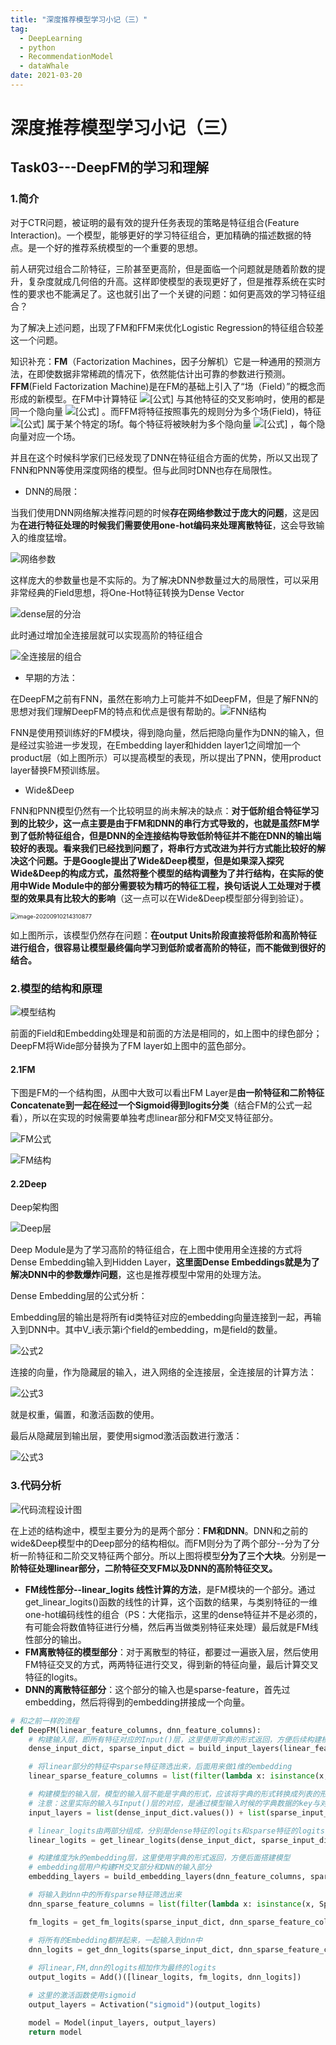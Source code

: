 ```yaml
---
title: "深度推荐模型学习小记（三）"
tag: 
  - DeepLearning
  - python
  - RecommendationModel
  - dataWhale
date: 2021-03-20
---
```


# 深度推荐模型学习小记（三）

## Task03---DeepFM的学习和理解

### **1.简介**

对于CTR问题，被证明的最有效的提升任务表现的策略是特征组合(Feature Interaction)。一个模型，能够更好的学习特征组合，更加精确的描述数据的特点。是一个好的推荐系统模型的一个重要的思想。

前人研究过组合二阶特征，三阶甚至更高阶，但是面临一个问题就是随着阶数的提升，复杂度就成几何倍的升高。这样即使模型的表现更好了，但是推荐系统在实时性的要求也不能满足了。这也就引出了一个关键的问题：如何更高效的学习特征组合？

为了解决上述问题，出现了FM和FFM来优化Logistic Regression的特征组合较差这一个问题。

知识补充：**FM**（Factorization Machines，因子分解机）它是一种通用的预测方法，在即使数据非常稀疏的情况下，依然能估计出可靠的参数进行预测。**FFM**(Field Factorization Machine)是在FM的基础上引入了“场（Field）”的概念而形成的新模型。在FM中计算特征 ![[公式]](https://www.zhihu.com/equation?tex=x_i) 与其他特征的交叉影响时，使用的都是同一个隐向量 ![[公式]](https://www.zhihu.com/equation?tex=V_i) 。而FFM将特征按照事先的规则分为多个场(Field)，特征 ![[公式]](https://www.zhihu.com/equation?tex=x_i) 属于某个特定的场f。每个特征将被映射为多个隐向量 ![[公式]](https://www.zhihu.com/equation?tex=V_%7Bi1%7D%2C%E2%80%A6%2CV_%7Bif%7D) ，每个隐向量对应一个场。

并且在这个时候科学家们已经发现了DNN在特征组合方面的优势，所以又出现了FNN和PNN等使用深度网络的模型。但与此同时DNN也存在局限性。

- DNN的局限：

当我们使用DNN网络解决推荐问题的时候**存在网络参数过于庞大的问题**，这是因为**在进行特征处理的时候我们需要使用one-hot编码来处理离散特征**，这会导致输入的维度猛增。

![网络参数](https://gitee.com/magicye/blogimage/raw/master/img/image-20210320203950321.png)

这样庞大的参数量也是不实际的。为了解决DNN参数量过大的局限性，可以采用非常经典的Field思想，将One-Hot特征转换为Dense Vector

![dense层的分治](https://gitee.com/magicye/blogimage/raw/master/img/image-20210320204225642.png)

此时通过增加全连接层就可以实现高阶的特征组合

![全连接层的组合](https://gitee.com/magicye/blogimage/raw/master/img/image-20210320204429434.png)

- 早期的方法：

在DeepFM之前有FNN，虽然在影响力上可能并不如DeepFM，但是了解FNN的思想对我们理解DeepFM的特点和优点是很有帮助的。![FNN结构](https://gitee.com/magicye/blogimage/raw/master/img/%E5%9B%BE%E7%89%872021-02-22-10-12-19.png)

FNN是使用预训练好的FM模块，得到隐向量，然后把隐向量作为DNN的输入，但是经过实验进一步发现，在Embedding layer和hidden layer1之间增加一个product层（如上图所示）可以提高模型的表现，所以提出了PNN，使用product layer替换FM预训练层。

- Wide&Deep

FNN和PNN模型仍然有一个比较明显的尚未解决的缺点：**对于低阶组合特征学习到的比较少，这一点主要是由于FM和DNN的串行方式导致的，**也就是虽然FM学到了低阶特征组合，但是DNN的全连接结构导致低阶特征并不能在DNN的输出端较好的表现。看来我们已经找到问题了，**将串行方式改进为并行方式能比较好的解决这个问题。于是Google提出了Wide&Deep模型**，但是如果深入探究Wide&Deep的构成方式，虽然将整个模型的结构调整为了并行结构，在实际的使用中**Wide Module中的部分需要较为精巧的特征工程，换句话说人工处理对于模型的效果具有比较大的影响**（这一点可以在Wide&Deep模型部分得到验证）。

<img src="http://ryluo.oss-cn-chengdu.aliyuncs.com/Javaimage-20200910214310877.png" alt="image-20200910214310877" style="zoom:65%;" />

如上图所示，该模型仍然存在问题：**在output Units阶段直接将低阶和高阶特征进行组合，很容易让模型最终偏向学习到低阶或者高阶的特征，而不能做到很好的结合。**

### 2.模型的结构和原理

![模型结构](https://gitee.com/magicye/blogimage/raw/master/img/%E5%9B%BE%E7%89%87image-20210225180556628.png)

前面的Field和Embedding处理是和前面的方法是相同的，如上图中的绿色部分；DeepFM将Wide部分替换为了FM layer如上图中的蓝色部分。

#### 2.1FM

下图是FM的一个结构图，从图中大致可以看出FM Layer是**由一阶特征和二阶特征Concatenate到一起在经过一个Sigmoid得到logits分类**（结合FM的公式一起看），所以在实现的时候需要单独考虑linear部分和FM交叉特征部分。

![FM公式](https://gitee.com/magicye/blogimage/raw/master/img/image-20210320211741339.png)

![FM结构](https://gitee.com/magicye/blogimage/raw/master/img/%E5%9B%BE%E7%89%87image-20210225181340313.png)

#### 2.2Deep

Deep架构图

![Deep层](https://gitee.com/magicye/blogimage/raw/master/img/%E5%9B%BE%E7%89%87image-20210225181010107.png)

Deep Module是为了学习高阶的特征组合，在上图中使用用全连接的方式将Dense Embedding输入到Hidden Layer，**这里面Dense Embeddings就是为了解决DNN中的参数爆炸问题**，这也是推荐模型中常用的处理方法。

Dense Embedding层的公式分析：

Embedding层的输出是将所有id类特征对应的embedding向量连接到一起，再输入到DNN中。其中V_i表示第i个field的embedding，m是field的数量。

![公式2](https://gitee.com/magicye/blogimage/raw/master/img/image-20210320214356408.png)

连接的向量，作为隐藏层的输入，进入网络的全连接层，全连接层的计算方法：

![公式3](https://gitee.com/magicye/blogimage/raw/master/img/image-20210320214631300.png)

就是权重，偏置，和激活函数的使用。

最后从隐藏层到输出层，要使用sigmod激活函数进行激活：

![公式3](https://gitee.com/magicye/blogimage/raw/master/img/image-20210320214827356.png)

### 3.代码分析

![代码流程设计图](https://gitee.com/magicye/blogimage/raw/master/img/%E5%9B%BE%E7%89%87image-20210228161135777.png)

在上述的结构途中，模型主要分为的是两个部分：**FM和DNN**。DNN和之前的wide&Deep模型中的Deep部分的结构相似。而FM则分为了两个部分--分为了分析一阶特征和二阶交叉特征两个部分。所以上图将模型**分为了三个大块**。分别是**一阶特征处理linear部分，二阶特征交叉FM以及DNN的高阶特征交叉。**

- **FM线性部分--linear_logits 线性计算的方法**，是FM模块的一个部分。通过get_linear_logits()函数的线性的计算，这个函数的结果，与类别特征的一维one-hot编码线性的组合（PS：大佬指示，这里的dense特征并不是必须的，有可能会将数值特征进行分桶，然后再当做类别特征来处理）最后就是FM线性部分的输出。
- **FM离散特征的模型部分**：对于离散型的特征，都要过一遍嵌入层，然后使用FM特征交叉的方式，两两特征进行交叉，得到新的特征向量，最后计算交叉特征的logits。
- **DNN的离散特征部分**：这个部分的输入也是sparse-feature，首先过embedding，然后将得到的embedding拼接成一个向量。

```python
# 和之前一样的流程
def DeepFM(linear_feature_columns, dnn_feature_columns):
    # 构建输入层，即所有特征对应的Input()层，这里使用字典的形式返回，方便后续构建模型
    dense_input_dict, sparse_input_dict = build_input_layers(linear_feature_columns + dnn_feature_columns)

    # 将linear部分的特征中sparse特征筛选出来，后面用来做1维的embedding
    linear_sparse_feature_columns = list(filter(lambda x: isinstance(x, SparseFeat), linear_feature_columns))

    # 构建模型的输入层，模型的输入层不能是字典的形式，应该将字典的形式转换成列表的形式
    # 注意：这里实际的输入与Input()层的对应，是通过模型输入时候的字典数据的key与对应name的Input层
    input_layers = list(dense_input_dict.values()) + list(sparse_input_dict.values())

    # linear_logits由两部分组成，分别是dense特征的logits和sparse特征的logits
    linear_logits = get_linear_logits(dense_input_dict, sparse_input_dict, linear_sparse_feature_columns)

    # 构建维度为k的embedding层，这里使用字典的形式返回，方便后面搭建模型
    # embedding层用户构建FM交叉部分和DNN的输入部分
    embedding_layers = build_embedding_layers(dnn_feature_columns, sparse_input_dict, is_linear=False)

    # 将输入到dnn中的所有sparse特征筛选出来
    dnn_sparse_feature_columns = list(filter(lambda x: isinstance(x, SparseFeat), dnn_feature_columns))

    fm_logits = get_fm_logits(sparse_input_dict, dnn_sparse_feature_columns, embedding_layers) # 只考虑二阶项

    # 将所有的Embedding都拼起来，一起输入到dnn中
    dnn_logits = get_dnn_logits(sparse_input_dict, dnn_sparse_feature_columns, embedding_layers)
    
    # 将linear,FM,dnn的logits相加作为最终的logits
    output_logits = Add()([linear_logits, fm_logits, dnn_logits])

    # 这里的激活函数使用sigmoid
    output_layers = Activation("sigmoid")(output_logits)

    model = Model(input_layers, output_layers)
    return model
```

